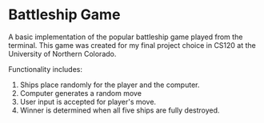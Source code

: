 # Battleship Game

A basic implementation of the popular battleship game played from the terminal. This game was created for my final project
choice in CS120 at the University of Northern Colorado. 

Functionality includes:
1. Ships place randomly for the player and the computer.
2. Computer generates a random move
3. User input is accepted for player's move. 
4. Winner is determined when all five ships are fully destroyed. 
